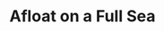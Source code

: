 ---
layout:       post
title:        "Afloat on a Full Sea"
url:          "/posts/afloat.html"
canonical_url: "/posts/afloat.html"
redirect_to: /posts/afloat.html
---